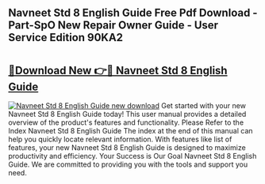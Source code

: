 ## Navneet Std 8 English Guide Free Pdf Download - Part-SpO New Repair Owner Guide - User Service Edition 90KA2

# <h2><a href="http://bc73450.oget.top/?id=Navneet+Std+8+English+Guide">🔗Download New 👉🔴 Navneet Std 8 English Guide</a></h2>

[![Navneet Std 8 English Guide new download](https://i.imgur.com/5g1atiW.png)](http://bc73450.oget.top/?id=Navneet+Std+8+English+Guide)
Get started with your new Navneet Std 8 English Guide today! This user manual provides a detailed overview of the product's features and functionality. Please Refer to the Index Navneet Std 8 English Guide The index at the end of this manual can help you quickly locate relevant information. With features like list of features, your new Navneet Std 8 English Guide is designed to maximize productivity and efficiency. Your Success is Our Goal Navneet Std 8 English Guide. We are committed to providing you with the tools and support you need.
